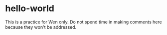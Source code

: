 # hello-world
This is a practice for Wen only. Do not spend time in making comments here because they won't be addressed.
